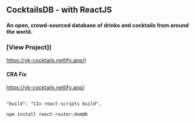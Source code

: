 ## CocktailsDB - with ReactJS
#### An open, crowd-sourced database of drinks and cocktails from around the world.
### [View Project](
https://yk-cocktails.netlify.app/)

#### CRA Fix
https://yk-cocktails.netlify.app/
```

"build": "CI= react-scripts build",

```

```sh
npm install react-router-dom@6
```

